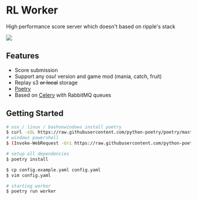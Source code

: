 # RL Worker
High performance score server which doesn't based on ripple's stack

![](https://i.imgur.com/W4QBLfs.png)

## Features
 - Score submission
 - Support any osu! version and game mod (mania, catch, fruit) 
 - Replay s3 ~~or local~~ storage
 - [Poetry](https://python-poetry.org/)
 - Based on [Celery](https://github.com/celery/celery) with RabbitMQ queues


## Getting Started

```bash
# osx / linux / bashonwindows install poetry
$ curl -sSL https://raw.githubusercontent.com/python-poetry/poetry/master/get-poetry.py | python
# windows powershell
$ (Invoke-WebRequest -Uri https://raw.githubusercontent.com/python-poetry/poetry/master/get-poetry.py -UseBasicParsing).Content | python

# setup all dependencies
$ poetry install

$ cp config.example.yaml config.yaml
$ vim config.yaml

# starting worker
$ poetry run worker
```